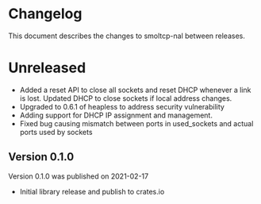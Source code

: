 # Changelog

This document describes the changes to smoltcp-nal between releases.

# Unreleased
* Added a reset API to close all sockets and reset DHCP whenever a link is lost. Updated DHCP to
  close sockets if local address changes.
* Upgraded to 0.6.1 of heapless to address security vulnerability
* Adding support for DHCP IP assignment and management.
* Fixed bug causing mismatch between ports in used_sockets and actual ports used by sockets

## Version 0.1.0
Version 0.1.0 was published on 2021-02-17

* Initial library release and publish to crates.io
